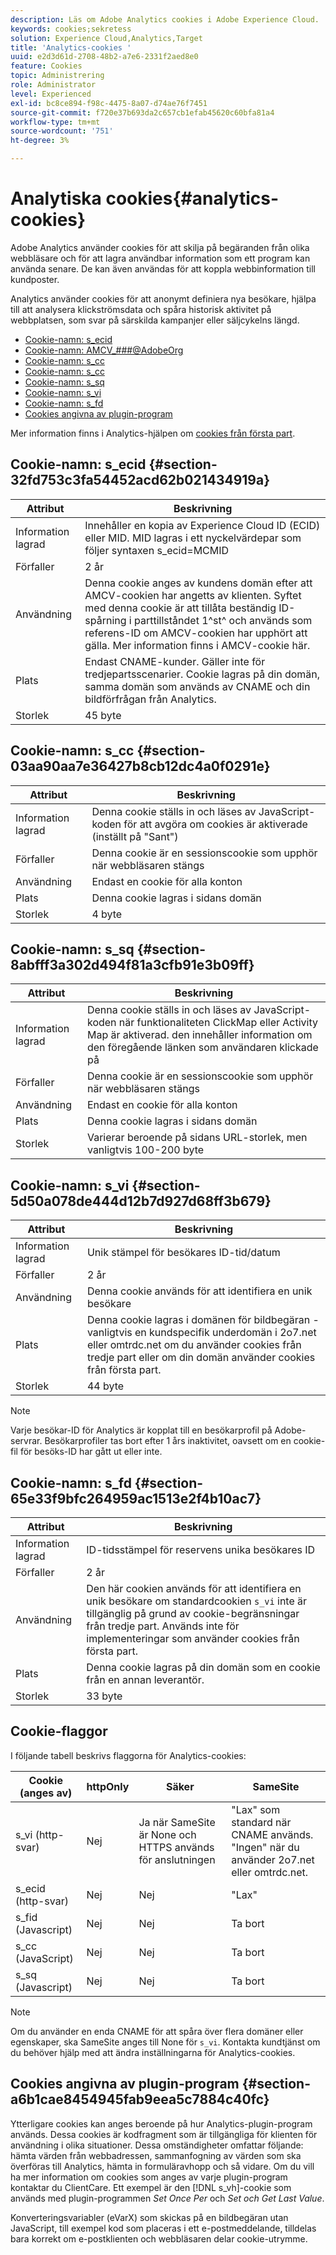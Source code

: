 ```yaml
---
description: Läs om Adobe Analytics cookies i Adobe Experience Cloud.
keywords: cookies;sekretess
solution: Experience Cloud,Analytics,Target
title: 'Analytics-cookies '
uuid: e2d3d61d-2708-48b2-a7e6-2331f2aed8e0
feature: Cookies
topic: Administrering
role: Administrator
level: Experienced
exl-id: bc8ce894-f98c-4475-8a07-d74ae76f7451
source-git-commit: f720e37b693da2c657cb1efab45620c60bfa81a4
workflow-type: tm+mt
source-wordcount: '751'
ht-degree: 3%

---
```


# Analytiska cookies{#analytics-cookies}

Adobe Analytics använder cookies för att skilja på begäranden från olika webbläsare och för att lagra användbar information som ett program kan använda senare. De kan även användas för att koppla webbinformation till kundposter.

Analytics använder cookies för att anonymt definiera nya besökare, hjälpa till att analysera klickströmsdata och spåra historisk aktivitet på webbplatsen, som svar på särskilda kampanjer eller säljcykelns längd.

* [Cookie-namn: s_ecid](../cookies/cookies-mc.md#section-32fd753c3fa54452acd62b021434919a)
* [Cookie-namn: AMCV_###@AdobeOrg](../cookies/cookies-mc.md#section-a12aa2a9296940ae82d8921b381b8fb0)
* [Cookie-namn: s_cc](../cookies/cookies-analytics.md#section-03aa90aa7e36427b8cb12dc4a0f0291e)
* [Cookie-namn: s_cc](../cookies/cookies-analytics.md#section-03aa90aa7e36427b8cb12dc4a0f0291e)
* [Cookie-namn: s_sq](../cookies/cookies-analytics.md#section-8abfff3a302d494f81a3cfb91e3b09ff)
* [Cookie-namn: s_vi](../cookies/cookies-analytics.md#section-5d50a078de444d12b7d927d68ff3b679)
* [Cookie-namn: s_fd](../cookies/cookies-analytics.md#section-65e33f9bfc264959ac1513e2f4b10ac7)
* [Cookies angivna av plugin-program](../cookies/cookies-analytics.md#section-a6b1cae8454945fab9eea5c7884c40fc)

Mer information finns i Analytics-hjälpen om [cookies från första part](/help/interface/cookies/cookies-first-party.md).

## Cookie-namn: s_ecid {#section-32fd753c3fa54452acd62b021434919a}

| Attribut | Beskrivning |
|--- |--- |
| Information lagrad | Innehåller en kopia av Experience Cloud ID (ECID) eller MID. MID lagras i ett nyckelvärdepar som följer syntaxen s_ecid=MCMID | `<ECID>` |
| Förfaller | 2 år |
| Användning | Denna cookie anges av kundens domän efter att AMCV-cookien har angetts av klienten. Syftet med denna cookie är att tillåta beständig ID-spårning i parttillståndet 1^st^ och används som referens-ID om AMCV-cookien har upphört att gälla. Mer information finns i AMCV-cookie här. |
| Plats | Endast CNAME-kunder. Gäller inte för tredjepartsscenarier. Cookie lagras på din domän, samma domän som används av CNAME och din bildförfrågan från Analytics. |
| Storlek | 45 byte |

## Cookie-namn: s_cc {#section-03aa90aa7e36427b8cb12dc4a0f0291e}

| Attribut | Beskrivning |
|--- |--- |
| Information lagrad | Denna cookie ställs in och läses av JavaScript-koden för att avgöra om cookies är aktiverade (inställt på &quot;Sant&quot;) |
| Förfaller | Denna cookie är en sessionscookie som upphör när webbläsaren stängs |
| Användning | Endast en cookie för alla konton |
| Plats | Denna cookie lagras i sidans domän |
| Storlek | 4 byte |

## Cookie-namn: s_sq {#section-8abfff3a302d494f81a3cfb91e3b09ff}

| Attribut | Beskrivning |
|--- |--- |
| Information lagrad | Denna cookie ställs in och läses av JavaScript-koden när funktionaliteten ClickMap eller Activity Map är aktiverad. den innehåller information om den föregående länken som användaren klickade på |
| Förfaller | Denna cookie är en sessionscookie som upphör när webbläsaren stängs |
| Användning | Endast en cookie för alla konton |
| Plats | Denna cookie lagras i sidans domän |
| Storlek | Varierar beroende på sidans URL-storlek, men vanligtvis 100-200 byte |

## Cookie-namn: s_vi {#section-5d50a078de444d12b7d927d68ff3b679}

| Attribut | Beskrivning |
|--- |--- |
| Information lagrad | Unik stämpel för besökares ID-tid/datum |
| Förfaller | 2 år |
| Användning | Denna cookie används för att identifiera en unik besökare |
| Plats | Denna cookie lagras i domänen för bildbegäran - vanligtvis en kundspecifik underdomän i 2o7.net eller omtrdc.net om du använder cookies från tredje part eller om din domän använder cookies från första part. |
| Storlek | 44 byte |

>[!NOTE]
>
>Varje besökar-ID för Analytics är kopplat till en besökarprofil på Adobe-servrar. Besökarprofiler tas bort efter 1 års inaktivitet, oavsett om en cookie-fil för besöks-ID har gått ut eller inte.

## Cookie-namn: s_fd {#section-65e33f9bfc264959ac1513e2f4b10ac7}

| Attribut | Beskrivning |
|--- |--- |
| Information lagrad | ID-tidsstämpel för reservens unika besökares ID |
| Förfaller | 2 år |
| Användning | Den här cookien används för att identifiera en unik besökare om standardcookien `s_vi` inte är tillgänglig på grund av cookie-begränsningar från tredje part. Används inte för implementeringar som använder cookies från första part. |
| Plats | Denna cookie lagras på din domän som en cookie från en annan leverantör. |
| Storlek | 33 byte |

## Cookie-flaggor

I följande tabell beskrivs flaggorna för Analytics-cookies:

| Cookie (anges av) | httpOnly | Säker | SameSite |
|--- |--- |--- |--- |
| s_vi   (http-svar) | Nej | Ja när SameSite är None och HTTPS används för anslutningen | &quot;Lax&quot; som standard när CNAME används. &quot;Ingen&quot; när du använder 2o7.net eller omtrdc.net. |
| s_ecid   (http-svar) | Nej | Nej | &quot;Lax&quot; |
| s_fid (Javascript) | Nej | Nej | Ta bort |
| s_cc (JavaScript) | Nej | Nej | Ta bort |
| s_sq (Javascript) | Nej | Nej | Ta bort |

>[!NOTE]
>
>Om du använder en enda CNAME för att spåra över flera domäner eller egenskaper, ska SameSite anges till None för `s_vi`. Kontakta kundtjänst om du behöver hjälp med att ändra inställningarna för Analytics-cookies.

## Cookies angivna av plugin-program {#section-a6b1cae8454945fab9eea5c7884c40fc}

Ytterligare cookies kan anges beroende på hur Analytics-plugin-program används. Dessa cookies är kodfragment som är tillgängliga för klienten för användning i olika situationer. Dessa omständigheter omfattar följande: hämta värden från webbadressen, sammanfogning av värden som ska överföras till Analytics, hämta in formuläravhopp och så vidare. Om du vill ha mer information om cookies som anges av varje plugin-program kontaktar du ClientCare. Ett exempel är den [!DNL s_vh]-cookie som används med plugin-programmen *Set Once Per* och *Set och Get Last Value*.

Konverteringsvariabler (eVarX) som skickas på en bildbegäran utan JavaScript, till exempel kod som placeras i ett e-postmeddelande, tilldelas bara korrekt om e-postklienten och webbläsaren delar cookie-utrymme.
